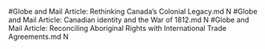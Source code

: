 #Globe and Mail
Article: Rethinking Canada’s Colonial Legacy.md N
#Globe and Mail
Article: Canadian identity and the War of 1812.md N
#Globe and Mail
Article: Reconciling Aboriginal Rights with International Trade Agreements.md N

